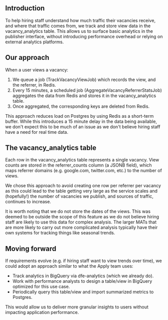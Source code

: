 ## Introduction

To help hiring staff understand how much traffic their vacancies receive, and where that traffic comes from, we track and store view data in the vacancy_analytics table. This allows us to surface basic analytics in the publisher interface, without introducing performance overhead or relying on external analytics platforms.

## Our approach

When a user views a vacancy:

1. We queue a job (TrackVacancyViewJob) which records the view, and the referrer, in Redis.
2. Every 15 minutes, a scheduled job (AggregateVacancyReferrerStatsJob) aggregates the data from Redis and stores it in the vacancy_analytics table.
3. Once aggregated, the corresponding keys are deleted from Redis.

This approach reduces load on Postgres by using Redis as a short-term buffer. While this introduces a 15 minute delay in the data being available, we don't expect this to be much of an issue as we don't believe hiring staff have a need for real time data.

## The vacancy_analytics table

Each row in the vacancy_analytics table represents a single vacancy. View counts are stored in the referrer_counts column (a JSONB field), which maps referrer domains (e.g. google.com, twitter.com, etc.) to the number of views.

We chose this approach to avoid creating one row per referrer per vacancy as this could lead to the table getting very large as the service scales and (hopefully!) the number of vacancies we publish, and sources of traffic, continues to increase.

It is worth noting that we do not store the dates of the views. This was deemed to be outside the scope of this feature as we do not believe hiring staff are likely to use this data for complex analysis. The larger MATs that are more likely to carry out more complicated analysis typically have their own systems for tracking things like seasonal trends.

## Moving forward

If requirements evolve (e.g. if hiring staff want to view trends over time), we could adopt an approach similar to what the Apply team uses:

- Track analytics in BigQuery via dfe-analytics (which we already do).
- Work with performance analysts to design a table/view in BigQuery optimized for this use case.
- Periodically query this table/view and import summarized metrics to Postgres.

This would allow us to deliver more granular insights to users without impacting application performance.
